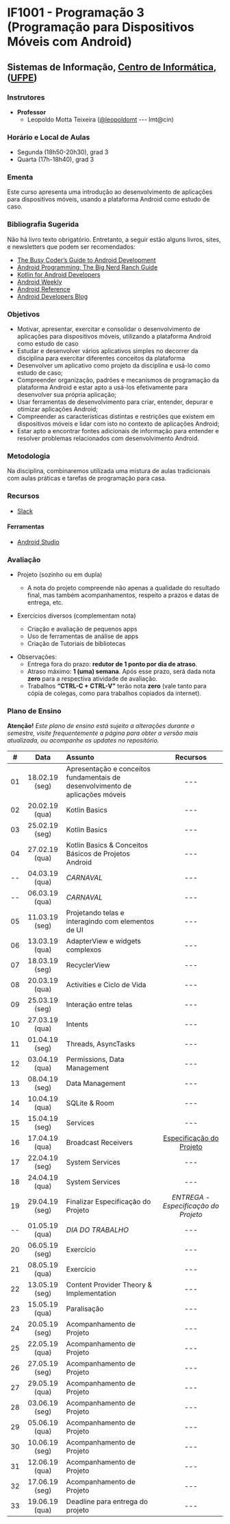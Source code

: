 # IF1001 - Programação 3 (Programação para Dispositivos Móveis com Android)

## Sistemas de Informação, [Centro de Informática](http://www.cin.ufpe.br), ([UFPE](http://www.ufpe.br))

### Instrutores

* **Professor** 
  * Leopoldo Motta Teixeira ([@leopoldomt](https://github.com/leopoldomt) --- lmt@cin)
  
### Horário e Local de Aulas

* Segunda (18h50-20h30), grad 3
* Quarta (17h-18h40), grad 3

### Ementa

Este curso apresenta uma introdução ao desenvolvimento de aplicações para dispositivos móveis, usando a plataforma Android como estudo de caso.

### Bibliografia Sugerida

Não há livro texto obrigatório. Entretanto, a seguir estão alguns livros, sites, e newsletters que podem ser recomendados:

- [The Busy Coder’s Guide to Android Development](https://commonsware.com/Android/)
- [Android Programming: The Big Nerd Ranch Guide](https://www.bignerdranch.com/books/android-programming/)
- [Kotlin for Android Developers](https://antonioleiva.com/kotlin-android-developers-book/)
- [Android Weekly](http://androidweekly.net)
- [Android Reference](http://developer.android.com)
- [Android Developers Blog](http://android-developers.blogspot.com)

### Objetivos

- Motivar, apresentar, exercitar e consolidar o desenvolvimento de aplicações para dispositivos móveis, utilizando a plataforma Android como estudo de caso
- Estudar e desenvolver vários aplicativos simples no decorrer da disciplina para exercitar diferentes conceitos da plataforma
- Desenvolver um aplicativo como projeto da disciplina e usá-lo como estudo de caso;
- Compreender organização, padrões e mecanismos de programação da plataforma Android e estar apto a usá-los efetivamente para desenvolver sua própria aplicação;
- Usar ferramentas de desenvolvimento para criar, entender, depurar e otimizar aplicações Android;
- Compreender as características distintas e restrições que existem em dispositivos móveis e lidar com isto no contexto de aplicações Android;
- Estar apto a encontrar fontes adicionais de informação para entender e resolver problemas relacionados com desenvolvimento Android.

### Metodologia

Na disciplina, combinaremos utilizada uma mistura de aulas tradicionais com aulas práticas e tarefas de programação para casa. 

### Recursos

- [Slack](http://if1001.slack.com)

#### Ferramentas

* [Android Studio](https://developer.android.com/studio/index.html)

### Avaliação

* Projeto (sozinho ou em dupla)
  * A nota do projeto compreende não apenas a qualidade do resultado final, mas também acompanhamentos, respeito a prazos e datas de entrega, etc. 

* Exercícios diversos (complementam nota)
  * Criação e avaliação de pequenos apps
  * Uso de ferramentas de análise de apps
  * Criação de Tutoriais de bibliotecas
      
- Observações:
  - Entrega fora do prazo: **redutor de 1 ponto por dia de atraso**. 
  - Atraso máximo: **1 (uma) semana**. Após esse prazo, será dada nota **zero** para a respectiva atividade de avaliação.
  - Trabalhos **“CTRL-C + CTRL-V”** terão nota **zero** (vale tanto para cópia de colegas, como para trabalhos copiados da internet).

### Plano de Ensino

**Atenção!** 
*Este plano de ensino está sujeito a alterações durante o semestre, visite frequentemente a página para obter a versão mais atualizada, ou acompanhe os updates no repositório.*

| # | Data | Assunto | Recursos |
|:---:|:----:|:----------------------|:--------:|
| 01 | 18.02.19 (seg) | Apresentação e conceitos fundamentais de desenvolvimento de aplicações móveis | --- |
| 02 | 20.02.19 (qua) | Kotlin Basics | --- |
| 03 | 25.02.19 (seg) | Kotlin Basics | --- |
| 04 | 27.02.19 (qua) | Kotlin Basics & Conceitos Básicos de Projetos Android | --- |
| -- | 04.03.19 (qua) | *CARNAVAL* | --- |
| -- | 06.03.19 (qua) | *CARNAVAL* | --- |
| 05 | 11.03.19 (seg) | Projetando telas e interagindo com elementos de UI | --- |
| 06 | 13.03.19 (qua) | AdapterView e widgets complexos | --- |
| 07 | 18.03.19 (seg) | RecyclerView | --- |
| 08 | 20.03.19 (qua) | Activities e Ciclo de Vida | --- |
| 09 | 25.03.19 (seg) | Interação entre telas | --- |
| 10 | 27.03.19 (qua) | Intents  | --- |
| 11 | 01.04.19 (seg) | Threads, AsyncTasks  | --- |
| 12 | 03.04.19 (qua) | Permissions, Data Management  | --- |
| 13 | 08.04.19 (seg) | Data Management | --- |
| 14 | 10.04.19 (qua) | SQLite & Room | --- |
| 15 | 15.04.19 (seg) | Services | --- |
| 16 | 17.04.19 (qua) | Broadcast Receivers | [Especificação do Projeto](Projeto-Especificacao.md) |
| 17 | 22.04.19 (seg) | System Services | --- |
| 18 | 24.04.19 (qua) | System Services | --- |
| 19 | 29.04.19 (seg) | Finalizar Especificação do Projeto | *ENTREGA - Especificação do Projeto* |
| -- | 01.05.19 (qua) | *DIA DO TRABALHO* | --- |
| 20 | 06.05.19 (seg) | Exercício | --- |
| 21 | 08.05.19 (qua) | Exercício | --- |
| 22 | 13.05.19 (seg) | Content Provider Theory & Implementation | --- |
| 23 | 15.05.19 (qua) | Paralisação | --- |
| 24 | 20.05.19 (seg) | Acompanhamento de Projeto | --- |
| 25 | 22.05.19 (qua) | Acompanhamento de Projeto | --- |
| 26 | 27.05.19 (seg) | Acompanhamento de Projeto | --- |
| 27 | 29.05.19 (qua) | Acompanhamento de Projeto | --- |
| 28 | 03.06.19 (seg) | Acompanhamento de Projeto | --- |
| 29 | 05.06.19 (qua) | Acompanhamento de Projeto | --- |
| 30 | 10.06.19 (seg) | Acompanhamento de Projeto | --- |
| 31 | 12.06.19 (qua) | Acompanhamento de Projeto | --- |
| 32 | 17.06.19 (seg) | Acompanhamento de Projeto | --- |
| 33 | 19.06.19 (qua) | Deadline para entrega do projeto | --- |
